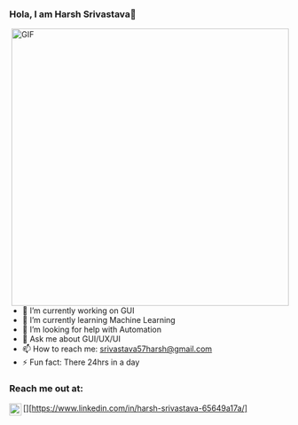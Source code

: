 ### Hola, I am Harsh Srivastava👋

 <img align="right" align ="top" alt="GIF" src="https://media4.giphy.com/media/RN8FdaB6T1bkkI5n4I/giphy.gif?cid=ecf05e47wv3shm26jrkxe6atw6ur0l825w2tl78ymc88s1bh&rid=giphy.gif&ct=s" width="500" height="500" />

- 🔭 I’m currently working on GUI
- 🌱 I’m currently learning Machine Learning
- 🤔 I’m looking for help with Automation
- 💬 Ask me about GUI/UX/UI
- 📫 How to reach me: srivastava57harsh@gmail.com
- ⚡ Fun fact: There 24hrs in a day

### Reach me out at:
[<img align="left" alt="holisitc_developer | LinkedIn" width="22px" src="https://encrypted-tbn0.gstatic.com/images?q=tbn:ANd9GcTIhnk_un2NtyuDXHVwPOsZFHNA-mSBDyKysQ&usqp=CAU" />][https://www.linkedin.com/in/harsh-srivastava-65649a17a/] 

<br/>

